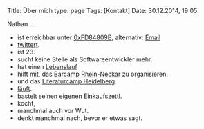 Title: Über mich
type: page
Tags: [Kontakt]
Date: 30.12.2014, 19:05

Nathan ...

- ist erreichbar unter [0xFD84809B](http://pgp.mit.edu/pks/lookup?op=get&search=0x19FB630EFD84809B), alternativ: [Email](https://encrypt.to/0xFD84809B) 
- [twittert](https://twitter.com/zeitschlag).
- ist 23.
- sucht keine Stelle als Softwareentwickler mehr.
- hat einen [Lebenslauf](/about/CV_Nathan_Mattes.pdf)
- hilft mit, das [Barcamp Rhein-Neckar](https://barcamp.rhein-neckar.me) zu organisieren.
- und das [Literaturcamp Heidelberg](http://literaturcamp-heidelberg.de).
- [läuft](https://schnipsflausch.de).
- bastelt seinen eigenen [Einkaufszettl](https://bullenscheisse.de/einkaufszettl/).
- kocht,
-  manchmal auch vor Wut.
- denkt manchmal nach, bevor er etwas sagt.

